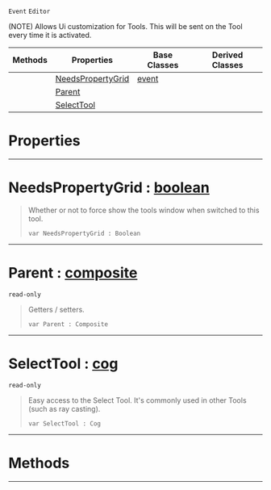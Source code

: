  `Event` `Editor`



(NOTE) Allows Ui customization for Tools. This will be sent on the Tool every time it is activated.

|Methods|Properties|Base Classes|Derived Classes|
|---|---|---|---|
| |[ NeedsPropertyGrid](https://github.com/zeroengineteam/ZeroDocs/blob/master/code_reference/class_reference/tooluievent.markdown#needspropertygrid-zero-e)|[event](https://github.com/zeroengineteam/ZeroDocs/blob/master/code_reference/class_reference/event.markdown)| |
| |[ Parent](https://github.com/zeroengineteam/ZeroDocs/blob/master/code_reference/class_reference/tooluievent.markdown#parent-zero-engine-docum)| | |
| |[ SelectTool](https://github.com/zeroengineteam/ZeroDocs/blob/master/code_reference/class_reference/tooluievent.markdown#selecttool-zero-engine-d)| | |


 #  Properties


---  
 #  NeedsPropertyGrid : [boolean](https://github.com/zeroengineteam/ZeroDocs/blob/master/code_reference/nada_base_types/boolean.markdown)

> Whether or not to force show the tools window when switched to this tool.
> ``` lang=cpp, name=Nada
> var NeedsPropertyGrid : Boolean


---  
 #  Parent : [composite](https://github.com/zeroengineteam/ZeroDocs/blob/master/code_reference/class_reference/composite.markdown)

 `read-only`

> Getters / setters.
> ``` lang=cpp, name=Nada
> var Parent : Composite


---  
 #  SelectTool : [cog](https://github.com/zeroengineteam/ZeroDocs/blob/master/code_reference/class_reference/cog.markdown)

 `read-only`

> Easy access to the Select Tool. It's commonly used in other Tools (such as ray casting).
> ``` lang=cpp, name=Nada
> var SelectTool : Cog


---  
 #  Methods


---  
 

 